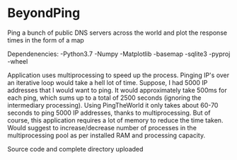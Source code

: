 # BeyondPing

Ping a bunch of public DNS servers across the world and plot the response times in the form of a map

Dependenencies: -Python3.7 -Numpy -Matplotlib -basemap -sqlite3 -pyproj -wheel

Application uses multiprocessing to speed up the process. Pinging IP's over an iterative loop would take a hell lot of time. Suppose, I had 5000 IP addresses that I would want to ping. It would approximately take 500ms for each ping, which sums up to a total of 2500 seconds (ignoring the intermediary processing). Using PingTheWorld it only takes about 60-70 seconds to ping 5000 IP addresses, thanks to multiprocessing. But of course, this application requires a lot of memory to reduce the time taken. Would suggest to increase/decrease number of processes in the multiprocessing pool as per installed RAM and processing capacity. 

Source code and complete directory uploaded

